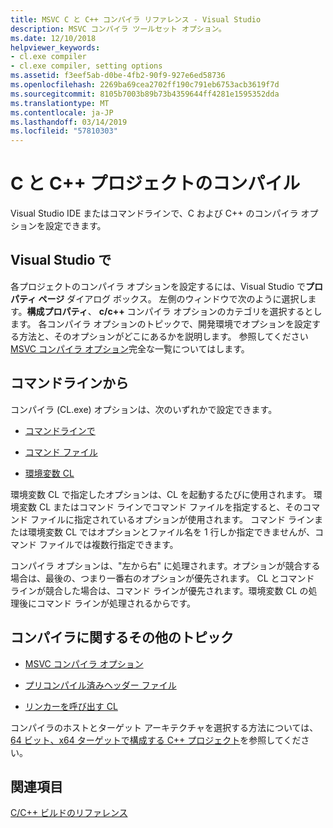 ```yaml
---
title: MSVC C と C++ コンパイラ リファレンス - Visual Studio
description: MSVC コンパイラ ツールセット オプション。
ms.date: 12/10/2018
helpviewer_keywords:
- cl.exe compiler
- cl.exe compiler, setting options
ms.assetid: f3eef5ab-d0be-4fb2-90f9-927e6ed58736
ms.openlocfilehash: 2269ba69cea2702ff190c791eb6753acb3619f7d
ms.sourcegitcommit: 8105b7003b89b73b4359644ff4281e1595352dda
ms.translationtype: MT
ms.contentlocale: ja-JP
ms.lasthandoff: 03/14/2019
ms.locfileid: "57810303"
---
```

# <a name="compiling-a-cc-project"></a>C と C++ プロジェクトのコンパイル

Visual Studio IDE またはコマンドラインで、C および C++ のコンパイラ オプションを設定できます。 

## <a name="in-visual-studio"></a>Visual Studio で

各プロジェクトのコンパイラ オプションを設定するには、Visual Studio で**プロパティ ページ** ダイアログ ボックス。 左側のウィンドウで次のように選択します。**構成プロパティ**、 **c/c++** コンパイラ オプションのカテゴリを選択するとします。 各コンパイラ オプションのトピックで、開発環境でオプションを設定する方法と、そのオプションがどこにあるかを説明します。 参照してください[MSVC コンパイラ オプション](compiler-options.md)完全な一覧についてはします。

## <a name="from-the-command-line"></a>コマンドラインから

コンパイラ (CL.exe) オプションは、次のいずれかで設定できます。

- [コマンドラインで](compiler-command-line-syntax.md)

- [コマンド ファイル](cl-command-files.md)

- [環境変数 CL](cl-environment-variables.md)

環境変数 CL で指定したオプションは、CL を起動するたびに使用されます。 環境変数 CL またはコマンド ラインでコマンド ファイルを指定すると、そのコマンド ファイルに指定されているオプションが使用されます。 コマンド ラインまたは環境変数 CL ではオプションとファイル名を 1 行しか指定できませんが、コマンド ファイルでは複数行指定できます。

コンパイラ オプションは、"左から右" に処理されます。オプションが競合する場合は、最後の、つまり一番右のオプションが優先されます。 CL とコマンド ラインが競合した場合は、コマンド ラインが優先されます。環境変数 CL の処理後にコマンド ラインが処理されるからです。

## <a name="additional-compiler-topics"></a>コンパイラに関するその他のトピック

- [MSVC コンパイラ オプション](compiler-options.md)

- [プリコンパイル済みヘッダー ファイル](../creating-precompiled-header-files.md)

- [リンカーを呼び出す CL](cl-invokes-the-linker.md)

コンパイラのホストとターゲット アーキテクチャを選択する方法については、[64 ビット、x64 ターゲットで構成する C++ プロジェクト](../configuring-programs-for-64-bit-visual-cpp.md)を参照してください。

## <a name="see-also"></a>関連項目

[C/C++ ビルドのリファレンス](c-cpp-building-reference.md)
